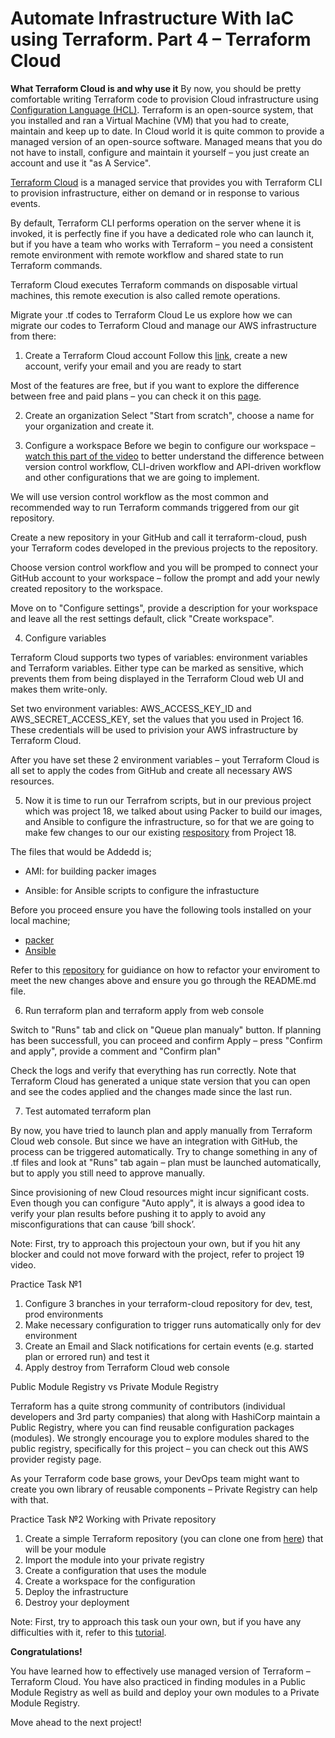# Automate Infrastructure With IaC using Terraform. Part 4 – Terraform Cloud

**What Terraform Cloud is and why use it**
By now, you should be pretty comfortable writing Terraform code to provision Cloud infrastructure using [Configuration Language (HCL)](https://developer.hashicorp.com/terraform/language). 
Terraform is an open-source system, that you installed and ran a Virtual Machine (VM) that you had to create, maintain and keep up to 
date. In Cloud world it is quite common to provide a managed version of an open-source software. Managed means that you do not have to 
install, configure and maintain it yourself – you just create an account and use it "as A Service".

[Terraform Cloud](https://cloud.hashicorp.com/products/terraform) is a managed service that provides you with Terraform CLI to 
provision infrastructure, either on demand or in response to various events.

By default, Terraform CLI performs operation on the server whene it is invoked, it is perfectly fine if you have a dedicated role 
who can launch it, but if you have a team who works with Terraform – you need a consistent remote environment with remote workflow 
and shared state to run Terraform commands.

Terraform Cloud executes Terraform commands on disposable virtual machines, this remote execution is also called remote operations.


Migrate your .tf codes to Terraform Cloud
Le us explore how we can migrate our codes to Terraform Cloud and manage our AWS infrastructure from there:

1. Create a Terraform Cloud account
Follow this [link](https://app.terraform.io/public/signup/account), create a new account, verify your email and you are ready to start



Most of the features are free, but if you want to explore the difference between free and paid plans – you can check it on this [page](https://www.hashicorp.com/products/terraform/pricing).


2. Create an organization
Select "Start from scratch", choose a name for your organization and create it.

3. Configure a workspace
Before we begin to configure our workspace – [watch this part of the video](https://www.youtube.com/watch?v=m3PlM4erixY&t=287s) 
to better understand the difference between version control workflow, CLI-driven workflow and API-driven workflow and other 
configurations that we are going to implement.

We will use version control workflow as the most common and recommended way to run Terraform commands triggered from our git repository.

Create a new repository in your GitHub and call it terraform-cloud, push your Terraform codes developed in the previous projects to 
the repository.

Choose version control workflow and you will be promped to connect your GitHub account to your workspace – follow the prompt and 
add your newly created repository to the workspace.


Move on to "Configure settings", provide a description for your workspace and leave all the rest settings default, click "Create 
workspace".

4. Configure variables

Terraform Cloud supports two types of variables: environment variables and Terraform variables. Either type can be marked as sensitive,
which prevents them from being displayed in the Terraform Cloud web UI and makes them write-only.

Set two environment variables: AWS_ACCESS_KEY_ID and AWS_SECRET_ACCESS_KEY, set the values that you used in Project 16. These 
credentials will be used to privision your AWS infrastructure by Terraform Cloud.

After you have set these 2 environment variables – yout Terraform Cloud is all set to apply the codes from GitHub and create all 
necessary AWS resources.

5. Now it is time to run our Terrafrom scripts, but in our previous project which was project 18, we talked about using Packer to
build our images, and Ansible to configure the infrastructure, so for that we are going to make few changes to our our existing 
[respository](https://github.com/darey-devops/PBL-project-18) from Project 18.


The files that would be Addedd is;
- AMI: for building packer images

- Ansible: for Ansible scripts to configure the infrastucture

Before you proceed ensure you have the following tools installed on your local machine;

- [packer](https://developer.hashicorp.com/packer/tutorials/docker-get-started/get-started-install-cli)
- [Ansible](https://docs.ansible.com/ansible/latest/installation_guide/intro_installation.html)

Refer to this [repository](https://github.com/darey-devops/PBL-project-19) for guidiance on how to refactor your enviroment to meet 
the new changes above and ensure you go through the README.md file.

6. Run terraform plan and terraform apply from web console

Switch to "Runs" tab and click on "Queue plan manualy" button. If planning has been successfull, you can proceed and confirm Apply
– press "Confirm and apply", provide a comment and "Confirm plan"

Check the logs and verify that everything has run correctly. Note that Terraform Cloud has generated a unique state version that you 
can open and see the codes applied and the changes made since the last run.

7. Test automated terraform plan

By now, you have tried to launch plan and apply manually from Terraform Cloud web console. But since we have an integration with GitHub,
the process can be triggered automatically. Try to change something in any of .tf files and look at "Runs" tab again – plan must be 
launched automatically, but to apply you still need to approve manually.

Since provisioning of new Cloud resources might incur significant costs. Even though you can configure "Auto apply", it is always a
good idea to verify your plan results before pushing it to apply to avoid any misconfigurations that can cause ‘bill shock’.

Note: First, try to approach this projectoun your own, but if you hit any blocker and could not move forward with the project, refer
to project 19 video.

Practice Task №1

1. Configure 3 branches in your terraform-cloud repository for dev, test, prod environments
2. Make necessary configuration to trigger runs automatically only for dev environment
3. Create an Email and Slack notifications for certain events (e.g. started plan or errored run) and test it
4. Apply destroy from Terraform Cloud web console


Public Module Registry vs Private Module Registry

Terraform has a quite strong community of contributors (individual developers and 3rd party companies) that along with HashiCorp 
maintain a Public Registry, where you can find reusable configuration packages (modules). We strongly encourage you to explore modules
shared to the public registry, specifically for this project – you can check out this AWS provider registy page.

As your Terraform code base grows, your DevOps team might want to create you own library of reusable components – Private Registry 
can help with that.


Practice Task №2 Working with Private repository

1. Create a simple Terraform repository (you can clone one from [here](https://github.com/hashicorp/learn-private-module-aws-s3-webapp))
 that will be your module
2. Import the module into your private registry
3. Create a configuration that uses the module
4. Create a workspace for the configuration
5. Deploy the infrastructure
6. Destroy your deployment

Note: First, try to approach this task oun your own, but if you have any difficulties with it, refer to this [tutorial](https://developer.hashicorp.com/terraform/tutorials/modules/module-private-registry-share).

**Congratulations!**

You have learned how to effectively use managed version of Terraform – Terraform Cloud. You have also practiced in finding modules 
in a Public Module Registry as well as build and deploy your own modules to a Private Module Registry.

Move ahead to the next project!
